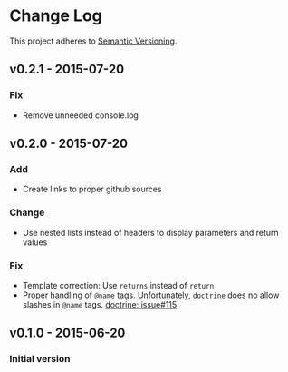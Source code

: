 # Change Log

This project adheres to [Semantic Versioning](http://semver.org/).

## v0.2.1 - 2015-07-20

### Fix

- Remove unneeded console.log

## v0.2.0 - 2015-07-20

### Add

- Create links to proper github sources

### Change

- Use nested lists instead of headers to display parameters and return values

### Fix

- Template correction: Use `returns` instead of `return`
- Proper handling of `@name` tags. 
  Unfortunately, `doctrine` does no allow slashes in `@name` tags. [doctrine: issue#115](https://github.com/Constellation/doctrine/issues/114)
  

## v0.1.0 - 2015-06-20
### Initial version
